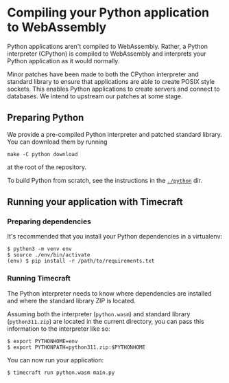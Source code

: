 # Compiling your Python application to WebAssembly

Python applications aren't compiled to WebAssembly. Rather, a Python interpreter (CPython)
is compiled to WebAssembly and interprets your Python application as it would normally.

Minor patches have been made to both the CPython interpreter and standard library to ensure
that applications are able to create POSIX style sockets. This enables Python applications to
create servers and connect to databases. We intend to upstream our patches at some stage.

## Preparing Python

We provide a pre-compiled Python interpreter and patched standard library. You can download them by running

```
make -C python download
```

at the root of the repository.

To build Python from scratch, see the instructions in the
[`./python`](https://github.com/stealthrocket/timecraft/tree/main/python) dir.

## Running your application with Timecraft

### Preparing dependencies

It's recommended that you install your Python dependencies in a virtualenv:

```console
$ python3 -m venv env
$ source ./env/bin/activate
(env) $ pip install -r /path/to/requirements.txt
```

### Running Timecraft

The Python interpreter needs to know where dependencies are installed
and where the standard library ZIP is located.

Assuming both the interpreter (`python.wasm`) and standard library (`python311.zip`)
are located in the current directory, you can pass this information to the
interpreter like so:

```
$ export PYTHONHOME=env
$ export PYTHONPATH=python311.zip:$PYTHONHOME
```

You can now run your application:

```
$ timecraft run python.wasm main.py
```
